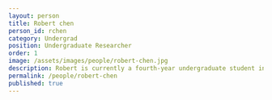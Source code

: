 ```yaml
---
layout: person  
title: Robert chen
person_id: rchen
category: Undergrad   
position: Undergraduate Researcher
order: 1
image: /assets/images/people/robert-chen.jpg
description: Robert is currently a fourth-year undergraduate student in Linguistics. His research interests include computational phonetics and automatic speech recognition.
permalink: /people/robert-chen
published: true
---
```

